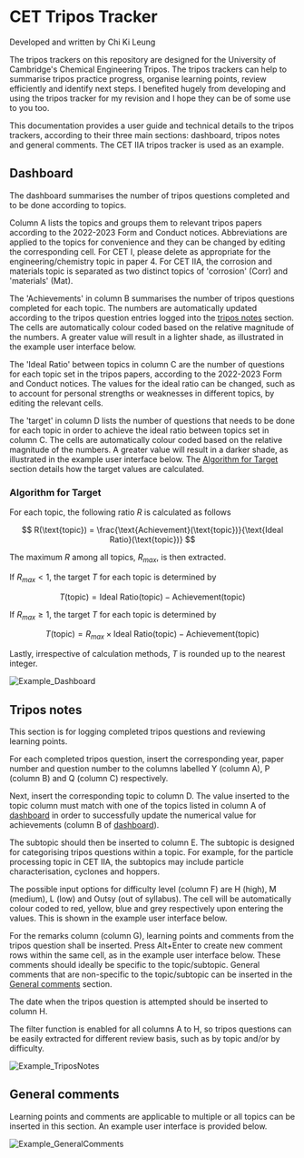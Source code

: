 # CET Tripos Tracker
Developed and written by Chi Ki Leung

The tripos trackers on this repository are designed for the University of Cambridge's Chemical Engineering Tripos. The tripos trackers can help to summarise tripos practice progress, organise learning points, review efficiently and identify next steps. I benefited hugely from developing and using the tripos tracker for my revision and I hope they can be of some use to you too.

This documentation provides a user guide and technical details to the tripos trackers, according to their three main sections: dashboard, tripos notes and general comments. The CET IIA tripos tracker is used as an example.

## Dashboard
The dashboard summarises the number of tripos questions completed and to be done according to topics.

Column A lists the topics and groups them to relevant tripos papers according to the 2022-2023 Form and Conduct notices. Abbreviations are applied to the topics for convenience and they can be changed by editing the corresponding cell. For CET I, please delete as appropriate for the engineering/chemistry topic in paper 4. For CET IIA, the corrosion and materials topic is separated as two distinct topics of 'corrosion' (Corr) and 'materials' (Mat).

The 'Achievements' in column B summarises the number of tripos questions completed for each topic. The numbers are automatically updated according to the tripos question entries logged into the [tripos notes](#tripos-notes) section. The cells are automatically colour coded based on the relative magnitude of the numbers. A greater value will result in a lighter shade, as illustrated in the example user interface below.

The 'Ideal Ratio' between topics in column C are the number of questions for each topic set in the tripos papers, according to the 2022-2023 Form and Conduct notices. The values for the ideal ratio can be changed, such as to account for personal strengths or weaknesses in different topics, by editing the relevant cells.

The 'target' in column D lists the number of questions that needs to be done for each topic in order to achieve the ideal ratio between topics set in column C. The cells are automatically colour coded based on the relative magnitude of the numbers. A greater value will result in a darker shade, as illustrated in the example user interface below. The [Algorithm for Target](#algorithm-for-target) section details how the target values are calculated.

### Algorithm for Target
For each topic, the following ratio $R$ is calculated as follows

$$ R(\text{topic}) = \frac{\text{Achievement}(\text{topic})}{\text{Ideal Ratio}(\text{topic})} $$

The maximum $R$ among all topics, $R_{max}$, is then extracted.

If $R_{max} < 1$, the target $T$ for each topic is determined by

$$ T(\text{topic}) = \text{Ideal Ratio}(\text{topic}) - \text{Achievement}(\text{topic}) $$

If $R_{max} \ge 1$, the target $T$ for each topic is determined by

$$ T(\text{topic}) = R_{max} \times \text{Ideal Ratio}(\text{topic}) - \text{Achievement}(\text{topic}) $$

Lastly, irrespective of calculation methods, $T$ is rounded up to the nearest integer.

![Example_Dashboard](https://user-images.githubusercontent.com/121029649/227573392-66c81989-f707-4f0b-8e64-7aed68874aae.png)

## Tripos notes

This section is for logging completed tripos questions and reviewing learning points.

For each completed tripos question, insert the corresponding year, paper number and question number to the columns labelled Y (column A), P (column B) and Q (column C) respectively.

Next, insert the corresponding topic to column D. The value inserted to the topic column must match with one of the topics listed in column A of [dashboard](#dashboard) in order to successfully update the numerical value for achievements (column B of [dashboard](#dashboard)).

The subtopic should then be inserted to column E. The subtopic is designed for categorising tripos questions within a topic. For example, for the particle processing topic in CET IIA, the subtopics may include particle characterisation, cyclones and hoppers.

The possible input options for difficulty level (column F) are H (high), M (medium), L (low) and Outsy (out of syllabus). The cell will be automatically colour coded to red, yellow, blue and grey respectively upon entering the values. This is shown in the example user interface below.

For the remarks column (column G), learning points and comments from the tripos question shall be inserted. Press Alt+Enter to create new comment rows within the same cell, as in the example user interface below. These comments should ideally be specific to the topic/subtopic. General comments that are non-specific to the topic/subtopic can be inserted in the [General comments](#general-comments) section.

The date when the tripos question is attempted should be inserted to column H.

The filter function is enabled for all columns A to H, so tripos questions can be easily extracted for different review basis, such as by topic and/or by difficulty.

![Example_TriposNotes](https://user-images.githubusercontent.com/121029649/227580996-56232df6-9a73-4058-8b8d-37bd9a42569f.png)


## General comments

Learning points and comments are applicable to multiple or all topics can be inserted in this section. An example user interface is provided below.

![Example_GeneralComments](https://user-images.githubusercontent.com/121029649/227581063-f9b4ab09-4406-466a-9476-f248ecfa7924.png)
